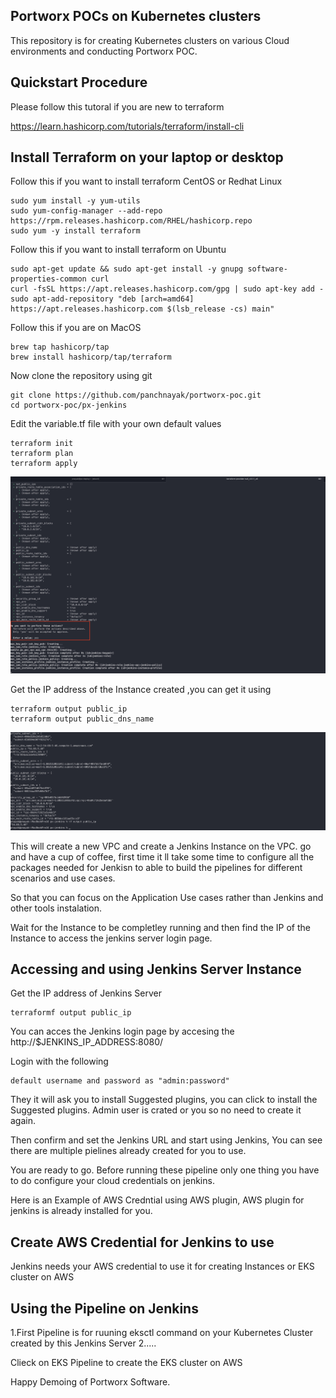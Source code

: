 ## Portworx POCs on Kubernetes clusters

This repository is for creating Kubernetes clusters on various Cloud environments and conducting Portworx POC.

## Quickstart Procedure

Please follow this tutoral if you are new to terraform

https://learn.hashicorp.com/tutorials/terraform/install-cli

## Install Terraform on your laptop or desktop

Follow this if you want to install terraform CentOS or Redhat Linux
```
sudo yum install -y yum-utils
sudo yum-config-manager --add-repo https://rpm.releases.hashicorp.com/RHEL/hashicorp.repo
sudo yum -y install terraform
```

Follow this if you want to install terraform on Ubuntu

```
sudo apt-get update && sudo apt-get install -y gnupg software-properties-common curl
curl -fsSL https://apt.releases.hashicorp.com/gpg | sudo apt-key add -
sudo apt-add-repository "deb [arch=amd64] https://apt.releases.hashicorp.com $(lsb_release -cs) main"
```

Follow this if you are on MacOS
```
brew tap hashicorp/tap
brew install hashicorp/tap/terraform
```

Now clone the repository using git

```
git clone https://github.com/panchnayak/portworx-poc.git
cd portworx-poc/px-jenkins
```
Edit the variable.tf file with your own default values

```
terraform init
terraform plan
terraform apply
```
![Terraform Apply](/px-jenkins/images/terraform-apply.jpg?raw=true "Terraform Apply")

Get the IP address of the Instance created ,you can get it using

```
terraform output public_ip
terraform output public_dns_name
```
![](/px-jenkins/images/public-ip.jpg?raw=true)

This will create a new VPC and create a Jenkins Instance on the VPC. go and have a cup of coffee, first time it ll take some time to configure all the packages needed for Jenkisn to able to build the pipelines for different scenarios and use cases.

So that you can focus on the Application Use cases rather than Jenkins and other tools instalation.

Wait for the Instance to be completley running and then find the IP of the Instance to access the jenkins server login page.

## Accessing and using Jenkins Server Instance

Get the IP address of Jenkins Server

```
terraformf output public_ip

```

You can acces the Jenkins login page by accesing the http://$JENKINS_IP_ADDRESS:8080/

Login with the following

```
default username and password as "admin:password"
```

They it will ask you to install Suggested plugins, you can click to install the Suggested plugins. Admin user is crated or you so no need to create it again.

Then confirm and set the Jenkins URL and start using Jenkins, You can see there are multiple pielines already created for you to use.

You are ready to go. Before running these pipeline only one thing you have to do configure your cloud credentials on jenkins.

Here is an Example of AWS Credntial using AWS plugin, AWS plugin for jenkins is already installed for you.

## Create AWS Credential for Jenkins to use

Jenkins needs your AWS credential to use it for creating Instances or EKS cluster on AWS

## Using the Pipeline on Jenkins

1.First Pipeline is for ruuning eksctl command on your Kubernetes Cluster created by this Jenkins Server
2.....

Clieck on EKS Pipeline to create the EKS cluster on AWS

Happy Demoing of Portworx Software.


